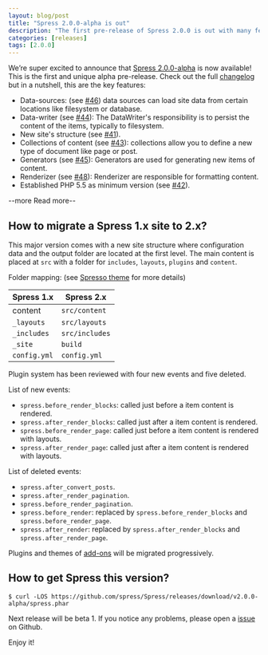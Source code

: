 ```yaml
---
layout: blog/post
title: "Spress 2.0.0-alpha is out"
description: "The first pre-release of Spress 2.0.0 is out with many features: collections, data sources and other"
categories: [releases]
tags: [2.0.0]
---
```

We’re super excited to announce that [Spress 2.0.0-alpha](https://github.com/spress/Spress/releases/tag/v2.0.0-alpha) is now available! This is the first and unique alpha pre-release.
Check out the full [changelog](https://github.com/spress/Spress/releases/tag/v2.0.0-alpha) but in a nutshell, this are the
key features:

* Data-sources: (see [#46](https://github.com/spress/Spress/issues/46)) data sources can load site data from certain locations like filesystem or database.
* Data-writer (see [#44](https://github.com/spress/Spress/issues/44)): The DataWriter's responsibility is to persist the content of the items, typically to filesystem.
* New site's structure (see [#41](https://github.com/spress/Spress/issues/41)).
* Collections of content (see [#43](https://github.com/spress/Spress/issues/43)): collections allow you to define a new type of document like page or post.
* Generators (see [#45](https://github.com/spress/Spress/issues/45)): Generators are used for generating new items of content.
* Renderizer (see [#48](https://github.com/spress/Spress/issues/48)): Renderizer are responsible for formatting content.
* Established PHP 5.5 as minimum version (see [#42](https://github.com/spress/Spress/issues/42)).

--more Read more--

## How to migrate a Spress 1.x site to 2.x?

This major version comes with a new site structure where configuration data and the output folder are located at
the first level. The main content is placed at `src` with a folder for `includes`, `layouts`, `plugins` and `content`.

Folder mapping: (see [Spresso theme](https://github.com/yosymfony/Spress-theme-spresso/tree/2.0) for more details)

Spress 1.x  | Spress 2.x
------------|--------------
content     | `src/content`
`_layouts`  | `src/layouts`
`_includes` | `src/includes`
`_site`     | `build`
`config.yml`| `config.yml`


Plugin system has been reviewed with four new events and five deleted.

List of new events:

* `spress.before_render_blocks`: called just before a item content is rendered.
* `spress.after_render_blocks`: called just after a item content is rendered.
* `spress.before_render_page`: called just before a item content is rendered with layouts.
* `spress.after_render_page`: called just after a item content is rendered with layouts.

List of deleted events:

* `spress.after_convert_posts`.
* `spress.after_render_pagination`.
* `spress.before_render_pagination`.
* `spress.before_render`: replaced by `spress.before_render_blocks` and `spress.before_render_page`.
* `spress.after_render`: replaced by `spress.after_render_blocks` and `spress.after_render_page`.

Plugins and themes of [add-ons](/add-ons/) will be migrated progressively.

## How to get Spress this version?

```
$ curl -LOS https://github.com/spress/Spress/releases/download/v2.0.0-alpha/spress.phar
```

Next release will be beta 1. If you notice any problems, please open a
[issue](https://github.com/spress/Spress/issues) on Github.

Enjoy it!
